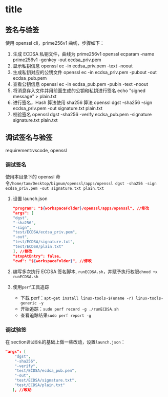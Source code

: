 # title

## 签名与验签

使用 openssl cli，prime256v1 曲线，步骤如下：

1. 生成 ECDSA 私钥文件，曲线为 prime256v1
   openssl ecparam -name prime256v1 -genkey -out ecdsa_priv.pem
2. 显示私钥信息
   openssl ec -in ecdsa_priv.pem -text -noout
3. 生成私钥对应的公钥文件
   openssl ec -in ecdsa_priv.pem -pubout -out ecdsa_pub.pem
4. 查看公钥信息
   openssl ec -in ecdsa_pub.pem -pubin -text -noout
5. 将消息存入文件并用前面生成的公钥和私钥进行签名
   echo "signed message" > plain.txt
6. 进行签名，Hash 算法使用 sha256 算法
   openssl dgst -sha256 -sign ecdsa_priv.pem -out signature.txt plain.txt
7. 校验签名
   openssl dgst -sha256 -verify ecdsa_pub.pem -signature signature.txt plain.txt

## 调试签名与验签

requirement:vscode, openssl

### 调试签名

使用本目录下的 openssl 命令`/home/tam/Desktop/bignum/openssl/apps/openssl dgst -sha256 -sign ecdsa_priv.pem -out signature.txt plain.txt`

1. 设置 launch.json

    ```json
    "program": "${workspaceFolder}/openssl/apps/openssl", //修改
    "args": [
    "dgst",
    "-sha256",
    "-sign",
    "test/ECDSA/ecdsa_priv.pem",
    "-out",
    "test/ECDSA/signature.txt",
    "test/ECDSA/plain.txt"
    ], //修改
    "stopAtEntry": false,
    "cwd": "${workspaceFolder}", //修改
    ```

2. 编写多次执行 ECDSA 签名脚本, `runECDSA.sh`，并赋予执行权限`chmod +x runECDSA.sh`
3. 使用`perf`工具追踪
   - 下载 perf：`apt-get install linux-tools-$(uname -r) linux-tools-generic -y`
   - 开始追踪：`sudo perf record -g ./runECDSA.sh`
   - 查看追踪结果`sudo perf report -g`

### 调试验签

在 section`调试签名`的基础上做一些改动，设置`launch.json`：

```json
"args": [
    "dgst",
    "-sha256",
    "-verify",
    "test/ECDSA/ecdsa_pub.pem",
    "-out",
    "test/ECDSA/signature.txt",
    "test/ECDSA/plain.txt"
   ], //改动
```
